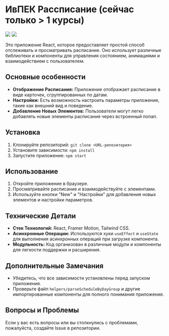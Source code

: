 # ИвПЕК Рассписание (сейчас только > 1 курсы)

![](https://i.imgur.com/TthZGAA.png)
![](https://i.imgur.com/spA8y8S.png)


Это приложение React, которое предоставляет простой способ отслеживать и просматривать расписание. Оно использует различные библиотеки и компоненты для управления состоянием, анимациями и взаимодействием с пользователем.

## Основные особенности

- **Отображение Расписания:** Приложение отображает расписание в виде карточек, сгруппированных по датам.
- **Настройки:** Есть возможность настроить параметры приложения, такие как внешний вид и поведение.
- **Добавление Новых Элементов:** Пользователи могут легко добавлять новые элементы расписания через встроенный попап.

## Установка

1. Клонируйте репозиторий: `git clone <URL-репозитория>`
2. Установите зависимости: `npm install`
3. Запустите приложение: `npm start`

## Использование

1. Откройте приложение в браузере.
2. Просматривайте расписание и взаимодействуйте с элементами.
3. Используйте кнопки "New" и "Настройки" для добавления новых элементов и настройки параметров.

## Технические Детали

- **Стек Технологий:** React, Framer Motion, Tailwind CSS.
- **Асинхронные Операции:** Используются хуки `useEffect` и `useState` для выполнения асинхронных операций при загрузке компонента.
- **Модульность:** Код организован в различные модули и компоненты для легкости поддержки и расширения.

## Дополнительные Замечания

- Убедитесь, что все зависимости установлены перед запуском приложения.
- Проверьте файл `helpers/parseScheduleByDayGroup` и другие импортированные компоненты для полного понимания приложения.

## Вопросы и Проблемы

Если у вас есть вопросы или вы столкнулись с проблемами, пожалуйста, создайте Issue в репозитории.

